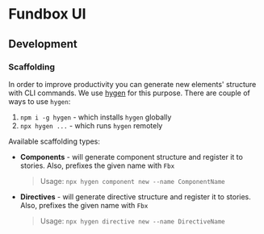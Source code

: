 # Fundbox UI


## Development

### Scaffolding
In order to improve productivity you can generate new elements' structure with CLI commands. We use [hygen](http://www.hygen.io/) for this purpose. There are couple of ways to use `hygen`:
1. `npm i -g hygen` - which installs `hygen` globally
2. `npx hygen ...` - which runs `hygen` remotely

Available scaffolding types:
- **Components** - will generate component structure and register it to stories. Also, prefixes the given name with `Fbx`
  >Usage: `npx hygen component new --name ComponentName`

- **Directives** - will generate directive structure and register it to stories. Also, prefixes the given name with `Fbx`
  >Usage: `npx hygen directive new --name DirectiveName`
